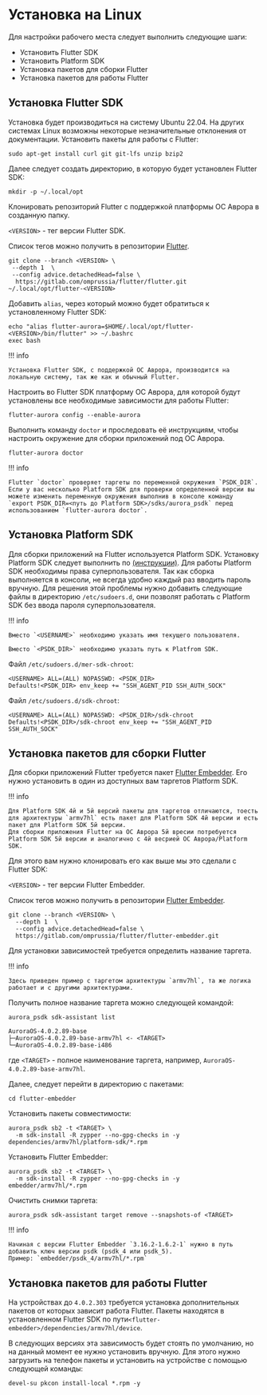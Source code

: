# Установка на Linux

Для настройки рабочего места следует выполнить следующие шаги:

- Установить Flutter SDK
- Установить Platform SDK
- Установка пакетов для сборки Flutter
- Установка пакетов для работы Flutter

## Установка Flutter SDK

Установка будет производиться на систему Ubuntu 22.04.
На других системах Linux возможны некоторые незначительные отклонения от документации.
Установить пакеты для работы c Flutter:

```shell
sudo apt-get install curl git git-lfs unzip bzip2
```

Далее следует создать директорию, в которую будет установлен Flutter SDK:

```shell
mkdir -p ~/.local/opt
```

Клонировать репозиторий Flutter с поддержкой платформы ОС Аврора в созданную папку.

`<VERSION>` - тег версии Flutter SDK.

Список тегов можно получить в репозитории [Flutter](https://gitlab.com/omprussia/flutter/flutter/-/tags).

```shell
git clone --branch <VERSION> \
 --depth 1  \
 --config advice.detachedHead=false \
  https://gitlab.com/omprussia/flutter/flutter.git ~/.local/opt/flutter-<VERSION>
```

Добавить `alias`, через который можно будет обратиться к установленному Flutter SDK:

```shell
echo "alias flutter-aurora=$HOME/.local/opt/flutter-<VERSION>/bin/flutter" >> ~/.bashrc
exec bash
```

!!! info

    Установка Flutter SDK, с поддержкой ОС Аврора, производится на локальную систему, так же как и обычный Flutter.

Настроить во Flutter SDK платформу ОС Аврора, для которой будут установлены все необходимые зависимости для работы Flutter:

```shell
flutter-aurora config --enable-aurora
```

Выполнить команду `doctor` и проследовать её инструкциям, чтобы настроить окружение для сборки приложений под ОС Аврора.

```shell
flutter-aurora doctor
```

!!! info

    Flutter `doctor` проверяет таргеты по переменной окружения `PSDK_DIR`.
    Если у вас несколько Platform SDK для проверки определенной версии вы можете изменить переменную окружения выполнив в консоле команду
    `export PSDK_DIR=<путь до Platform SDK>/sdks/aurora_psdk` перед использованием `flutter-aurora doctor`.

## Установка Platform SDK

Для сборки приложений на Flutter используется Platform SDK. 
Установку Platform SDK следует выполнить по [(инструкции)](https://developer.auroraos.ru/doc/software_development/psdk/setup). 
Для работы Platform SDK необходимы права суперпользователя. 
Так как сборка выполняется в консоли, не всегда удобно каждый раз вводить пароль вручную. 
Для решения этой проблемы нужно добавить следующие файлы в директорию `/etc/sudoers.d`, они позволят работать с Platform SDK без ввода пароля суперпользователя.

!!! info

    Вместо `<USERNAME>` необходимо указать имя текущего пользователя.

    Вместо `<PSDK_DIR>` необходимо указать путь к Platfrom SDK.

Файл `/etc/sudoers.d/mer-sdk-chroot`:

```
<USERNAME> ALL=(ALL) NOPASSWD: <PSDK_DIR>
Defaults!<PSDK_DIR> env_keep += "SSH_AGENT_PID SSH_AUTH_SOCK"
```

Файл `/etc/sudoers.d/sdk-chroot`:

```
<USERNAME> ALL=(ALL) NOPASSWD: <PSDK_DIR>/sdk-chroot
Defaults!<PSDK_DIR>/sdk-chroot env_keep += "SSH_AGENT_PID SSH_AUTH_SOCK"
```

## Установка пакетов для сборки Flutter

Для сборки приложений Flutter требуется пакет [Flutter Embedder](https://gitlab.com/omprussia/flutter/flutter-embedder).
Его нужно установить в один из доступных вам таргетов Platform SDK.

!!! info

    Для Platform SDK 4й и 5й версий пакеты для таргетов отличаются, тоесть для архитектуры `armv7hl` есть пакет для Platform SDK 4й версии и есть пакет для Platform SDK 5й версии.
    Для сборки приложения Flutter на ОС Аврора 5й вресии потребуется Platform SDK 5й версии и аналогично с 4й весрией ОС Аврора/Platform SDK.

Для этого вам нужно клонировать его как выше мы это сделали с Flutter SDK:

`<VERSION>` - тег версии Flutter Embedder.

Список тегов можно получить в репозитории [Flutter Embedder](https://gitlab.com/omprussia/flutter/flutter-embedder/-/tags).

```shell
git clone --branch <VERSION> \
  --depth 1  \
  --config advice.detachedHead=false \
  https://gitlab.com/omprussia/flutter/flutter-embedder.git
```

Для установки зависимостей требуется определить название таргета.

!!! info

    Здесь приведен пример с таргетом архитектуры `armv7hl`, та же логика работает и с другими архитектурами.

Получить полное название таргета можно следующей командой:

```shell
aurora_psdk sdk-assistant list

AuroraOS-4.0.2.89-base
├─AuroraOS-4.0.2.89-base-armv7hl <- <TARGET>
└─AuroraOS-4.0.2.89-base-i486
```

где `<TARGET>` - полное наименование таргета, например, `AuroraOS-4.0.2.89-base-armv7hl`.

Далее, следует перейти в директорию с пакетами:

```shell
cd flutter-embedder
```

Установить пакеты совместимости:

```shell
aurora_psdk sb2 -t <TARGET> \
  -m sdk-install -R zypper --no-gpg-checks in -y dependencies/armv7hl/platform-sdk/*.rpm
```

Установить Flutter Embedder:

```shell
aurora_psdk sb2 -t <TARGET> \
  -m sdk-install -R zypper --no-gpg-checks in -y embedder/armv7hl/*.rpm
```

Очистить снимки таргета:

```shell
aurora_psdk sdk-assistant target remove --snapshots-of <TARGET>
```

!!! info
    
    Начиная с версии Flutter Embedder `3.16.2-1.6.2-1` нужно в путь добавить ключ версии psdk (psdk_4 или psdk_5).
    Пример: `embedder/psdk_4/armv7hl/*.rpm`

## Установка пакетов для работы Flutter

На устройствах до `4.0.2.303` требуется установка дополнительных пакетов от которых зависит работа Flutter.
Пакеты находятся в установленном Flutter SDK по пути`<flutter-embedder>/dependencies/armv7hl/device`.

В следующих версиях эта зависимость будет стоять по умолчанию, но на данный момент ее нужно установить вручную.
Для этого нужно загрузить на телефон пакеты и установить на устройстве с помощью следующей команды:

```
devel-su pkcon install-local *.rpm -y
```
